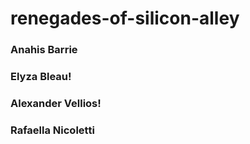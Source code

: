 # renegades-of-silicon-alley

### Anahis Barrie

### Elyza Bleau!

### Alexander Vellios!

### Rafaella Nicoletti



